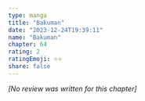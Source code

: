 ```yaml
---
type: manga
title: "Bakuman"
date: "2023-12-24T19:39:11"
name: "Bakuman"
chapter: 64
rating: 2
ratingEmoji: ⭐️⭐️
share: false
---
```


_[No review was written for this chapter]_
